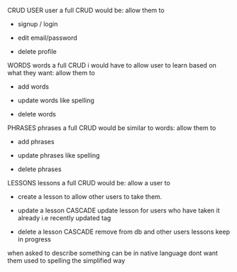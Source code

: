 CRUD
USER
user a full CRUD would be:
 allow them to 
- signup / login

- edit email/password

- delete profile

WORDS
words a full CRUD i would have to allow user to learn based on what they want:
 allow them to 
- add words 

- update words like spelling

- delete words 

PHRASES
phrases a full CRUD would be similar to words:
 allow them to
- add phrases 

- update phrases like spelling

- delete phrases

LESSONS
lessons a full CRUD would be:
 allow a user to
- create a lesson to allow other users to take them.

- update a lesson CASCADE update lesson for users who have taken it already i.e recently updated tag 

- delete a lesson CASCADE remove from db and other users lessons keep in progress

when asked to describe something can be in native language dont want them used to spelling the simplified way